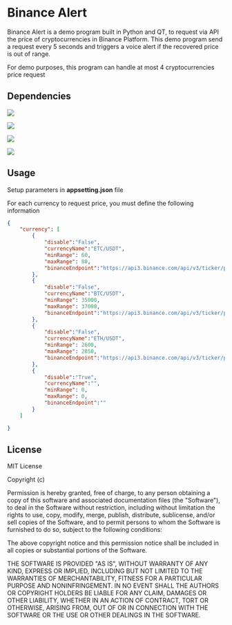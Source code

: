 ﻿# Binance Alert

Binance Alert is a demo program built in Python and QT, to request via API the price of cryptocurrencies in Binance Platform. This demo program send a request every 5 seconds and triggers a voice alert if the recovered price is out of range.

For demo purposes, this program can handle at most 4 cryptocurrencies price request


## Dependencies

![](https://img.shields.io/badge/dependencies-python-red) 

![](https://img.shields.io/badge/dependencies-QTDesigner-red)

![](https://img.shields.io/badge/dependencies-PYQT5-blue)

![](https://img.shields.io/badge/dependencies-PYPIWIN32-blue)


## Usage
Setup parameters in **appsetting.json** file

For each currency to request price, you must define the following information

```json
{
    "currency": [
        {
            "disable":"False",
            "currencyName":"ETC/USDT",
            "minRange": 60,
            "maxRange": 80,
            "binanceEndpoint":"https://api3.binance.com/api/v3/ticker/price"
        },
        {
            "disable":"False",
            "currencyName":"BTC/USDT",
            "minRange": 35000,
            "maxRange": 37000,
            "binanceEndpoint":"https://api3.binance.com/api/v3/ticker/price"
        },
        {
            "disable":"False",
            "currencyName":"ETH/USDT",
            "minRange": 2600,
            "maxRange": 2850,
            "binanceEndpoint":"https://api3.binance.com/api/v3/ticker/price"
        },
        {
            "disable":"True",
            "currencyName":"",
            "minRange": 0,
            "maxRange": 0,
            "binanceEndpoint":""
        }
    ]

}
```


## License

MIT License

Copyright (c)

Permission is hereby granted, free of charge, to any person obtaining a copy
of this software and associated documentation files (the "Software"), to deal
in the Software without restriction, including without limitation the rights
to use, copy, modify, merge, publish, distribute, sublicense, and/or sell
copies of the Software, and to permit persons to whom the Software is
furnished to do so, subject to the following conditions:

The above copyright notice and this permission notice shall be included in all
copies or substantial portions of the Software.

THE SOFTWARE IS PROVIDED "AS IS", WITHOUT WARRANTY OF ANY KIND, EXPRESS OR
IMPLIED, INCLUDING BUT NOT LIMITED TO THE WARRANTIES OF MERCHANTABILITY,
FITNESS FOR A PARTICULAR PURPOSE AND NONINFRINGEMENT. IN NO EVENT SHALL THE
AUTHORS OR COPYRIGHT HOLDERS BE LIABLE FOR ANY CLAIM, DAMAGES OR OTHER
LIABILITY, WHETHER IN AN ACTION OF CONTRACT, TORT OR OTHERWISE, ARISING FROM,
OUT OF OR IN CONNECTION WITH THE SOFTWARE OR THE USE OR OTHER DEALINGS IN THE
SOFTWARE.